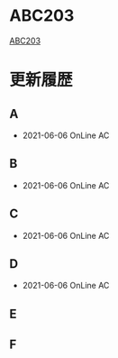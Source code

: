 # ABC203
[ABC203](https://atcoder.jp/contests/abc203)

# 更新履歴

## A
 - 2021-06-06 OnLine AC  

## B
 - 2021-06-06 OnLine AC  
 
## C
 - 2021-06-06 OnLine AC  

## D
 - 2021-06-06 OnLine AC 

## E

 
## F
